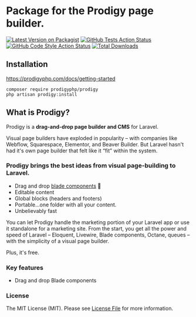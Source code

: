 # Package for the Prodigy page builder.

[![Latest Version on Packagist](https://img.shields.io/packagist/v/prodigyphp/prodigy.svg?style=flat-square)](https://packagist.org/packages/prodigyphp/prodigy)
[![GitHub Tests Action Status](https://img.shields.io/github/actions/workflow/status/prodigyphp/prodigy/run-tests.yml?branch=main&label=tests&style=flat-square)](https://github.com/prodigyphp/prodigy/actions?query=workflow%3Arun-tests+branch%3Amain)
[![GitHub Code Style Action Status](https://img.shields.io/github/actions/workflow/status/prodigyphp/prodigy/fix-php-code-style-issues.yml?branch=main&label=code%20style&style=flat-square)](https://github.com/prodigyphp/prodigy/actions?query=workflow%3A"Fix+PHP+code+style+issues"+branch%3Amain)
[![Total Downloads](https://img.shields.io/packagist/dt/prodigyphp/prodigy.svg?style=flat-square)](https://packagist.org/packages/prodigyphp/prodigy)

## Installation
https://prodigyphp.com/docs/getting-started
```
composer require prodigyphp/prodigy
php artisan prodigy:install
```


## What is Prodigy?
Prodigy is a **drag-and-drop page builder and CMS** for Laravel. 

Visual page builders have exploded in popularity – with companies like Webflow, Squarespace, Elementor, and Beaver Builder. But Laravel hasn't had it's own page builder that felt like it “fit” within the system.

### Prodigy brings the best ideas from visual page-building to Laravel. 
- Drag and drop [blade components](https://prodigyphp.com/docs/making-blocks) 🤯
- Editable content
- Global blocks (headers and footers)
- Portable...one folder with all your content.
- Unbelievably fast


You can let Prodigy handle the marketing portion of your Laravel app or use it standalone for a marketing site. From the start, you get all the power and speed of Laravel – Eloquent, Livewire, Blade components, Octane, queues – with the simplicity of a visual page builder. 

Plus, it's free.

### Key features
- Drag and drop Blade components


### License

The MIT License (MIT). Please see [License File](LICENSE.md) for more information.
